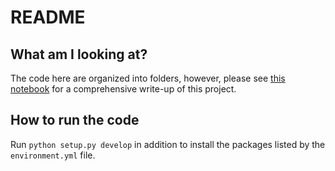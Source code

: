 # README

## What am I looking at?
The code here are organized into folders, however, please see [this notebook]("./notebooks/lstm-tweets.ipynb") for a comprehensive write-up of this project.

## How to run the code
Run `python setup.py develop` in addition to install the packages listed by the `environment.yml` file.